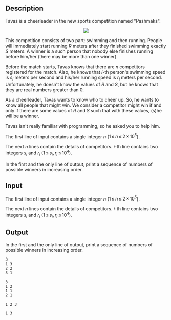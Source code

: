 ## Description

<div><p><span class="tex-font-style-underline">Tavas is a cheerleader in the new sports competition named "Pashmaks".</span></p><center> <img class="tex-graphics" src="file://uEhORGcz.png" style="max-width: 100.0%;max-height: 100.0%;"> </center><p>This competition consists of two part: swimming and then running. People will immediately start running <span class="tex-span"><i>R</i></span> meters after they finished swimming exactly <span class="tex-span"><i>S</i></span> meters. A winner is a such person that nobody else finishes running before him/her (there may be more than one winner).</p><p>Before the match starts, Tavas knows that there are <span class="tex-span"><i>n</i></span> competitors registered for the match. Also, he knows that <span class="tex-span"><i>i</i></span>-th person's swimming speed is <span class="tex-span"><i>s</i><sub class="lower-index"><i>i</i></sub></span> meters per second and his/her running speed is <span class="tex-span"><i>r</i><sub class="lower-index"><i>i</i></sub></span> meters per second. Unfortunately, he doesn't know the values of <span class="tex-span"><i>R</i></span> and <span class="tex-span"><i>S</i></span>, but he knows that they are real numbers greater than <span class="tex-span">0</span>.</p><p>As a cheerleader, Tavas wants to know who to cheer up. So, he wants to know all people that might win. We consider a competitor might win if and only if there are some values of <span class="tex-span"><i>R</i></span> and <span class="tex-span"><i>S</i></span> such that with these values, (s)he will be a winner.</p><p>Tavas isn't really familiar with programming, so he asked you to help him.</p></div><div class="input-specification"><p>The first line of input contains a single integer <span class="tex-span"><i>n</i></span> (<span class="tex-span">1 ≤ <i>n</i> ≤ 2 × 10<sup class="upper-index">5</sup></span>).</p><p>The next <span class="tex-span"><i>n</i></span> lines contain the details of competitors. <span class="tex-span"><i>i</i></span>-th line contains two integers <span class="tex-span"><i>s</i><sub class="lower-index"><i>i</i></sub></span> and <span class="tex-span"><i>r</i><sub class="lower-index"><i>i</i></sub></span> (<span class="tex-span">1 ≤ <i>s</i><sub class="lower-index"><i>i</i></sub>, <i>r</i><sub class="lower-index"><i>i</i></sub> ≤ 10<sup class="upper-index">4</sup></span>).</p></div><div class="output-specification"><p>In the first and the only line of output, print a sequence of numbers of possible winners in increasing order.</p></div>

## Input

<p>The first line of input contains a single integer <span class="tex-span"><i>n</i></span> (<span class="tex-span">1 ≤ <i>n</i> ≤ 2 × 10<sup class="upper-index">5</sup></span>).</p><p>The next <span class="tex-span"><i>n</i></span> lines contain the details of competitors. <span class="tex-span"><i>i</i></span>-th line contains two integers <span class="tex-span"><i>s</i><sub class="lower-index"><i>i</i></sub></span> and <span class="tex-span"><i>r</i><sub class="lower-index"><i>i</i></sub></span> (<span class="tex-span">1 ≤ <i>s</i><sub class="lower-index"><i>i</i></sub>, <i>r</i><sub class="lower-index"><i>i</i></sub> ≤ 10<sup class="upper-index">4</sup></span>).</p>

## Output

<p>In the first and the only line of output, print a sequence of numbers of possible winners in increasing order.</p>





```input1
3
1 3
2 2
3 1

```




```input2
3
1 2
1 1
2 1

```




```output1
1 2 3 

```




```output2
1 3 

```


